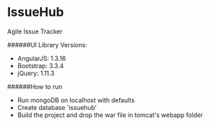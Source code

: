 # IssueHub
Agile Issue Tracker


######UI Library Versions:
* AngularJS: 1.3.16
* Bootstrap: 3.3.4
* jQuery: 1.11.3


######How to run
* Run mongoDB on localhost with defaults
* Create database 'issuehub'
* Build the project and drop the war file in tomcat's webapp folder

